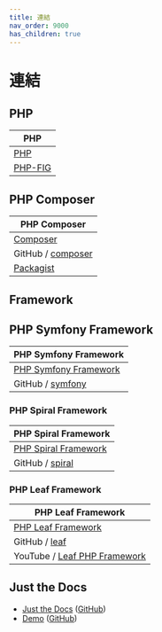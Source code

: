 ```yaml
---
title: 連結
nav_order: 9000
has_children: true
---
```



# 連結




## PHP

| PHP |
| --- |
| [PHP](https://www.php.net/) |
| [PHP-FIG](https://www.php-fig.org/) |




## PHP Composer

| PHP Composer |
| --- |
| [Composer](https://getcomposer.org/) |
| GitHub / [composer](https://github.com/composer/composer) |
| [Packagist](https://packagist.com/) |




## Framework

## PHP Symfony Framework

| PHP Symfony Framework |
| --- |
| [PHP Symfony Framework](https://symfony.com/) |
| GitHub / [symfony](https://github.com/symfony) |


### PHP Spiral Framework

| PHP Spiral Framework |
| --- |
| [PHP Spiral Framework](https://spiral.dev/) |
| GitHub / [spiral](https://github.com/spiral) |


### PHP Leaf Framework

| PHP Leaf Framework |
| --- |
| [PHP Leaf Framework](https://leafphp.dev/) |
| GitHub / [leaf](https://github.com/leafsphp/leaf) |
| YouTube / [Leaf PHP Framework](https://www.youtube.com/@leafphp) |




## Just the Docs

* [Just the Docs](https://pmarsceill.github.io/just-the-docs/) ([GitHub](https://github.com/pmarsceill/just-the-docs))
* [Demo](https://pmarsceill.github.io/jtd-remote/) ([GitHub](https://github.com/pmarsceill/jtd-remote))
